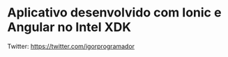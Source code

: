 Aplicativo desenvolvido com Ionic e Angular no Intel XDK
=====================================================================

Twitter: https://twitter.com/igorprogramador
